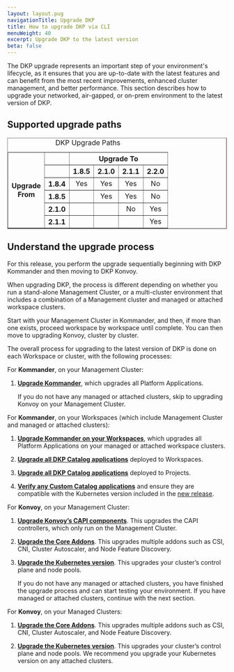 ```yaml
---
layout: layout.pug
navigationTitle: Upgrade DKP
title: How to upgrade DKP via CLI
menuWeight: 40
excerpt: Upgrade DKP to the latest version
beta: false
---
```


The DKP upgrade represents an important step of your environment's lifecycle, as it ensures that you are up-to-date with the latest features and can benefit from the most recent improvements, enhanced cluster management, and better performance. This section describes how to upgrade your networked, air-gapped, or on-prem environment to the latest version of DKP.

## Supported upgrade paths

<table style="border-collapse: collapse;" Border = "1" Cellpadding = "5" Cellspacing = "5">
   <caption>DKP Upgrade Paths</caption>
   <tr>
    <th Rowspan = "20" Align = "center"><strong>Upgrade<br>From</strong></th>
   <tr>
    <th></th>
    <th Colspan = "20" Align = "center"><strong>Upgrade To</strong></th>
   </tr>
    <th></th>
    <th Align = "center">1.8.5</th>
    <th Align = "center">2.1.0</th>
    <th Align = "center">2.1.1</th>
    <th Align = "center">2.2.0</th>
   </tr>
   <tr>
    <th>1.8.4</th>
    <td Align = "center">Yes</td>
    <td Align = "center">Yes</td>
    <td Align = "center">Yes</td>
    <td Align = "center">No</td>
   </tr>
   <tr>
    <th>1.8.5</th>
    <td Align = "center"></td>
    <td Align = "center">Yes</td>
    <td Align = "center">Yes</td>
    <td Align = "center">No</td>
   </tr>
   <tr>
    <th>2.1.0</th>
    <td Align = "center"></td>
    <td Align = "center"></td>
    <td Align = "center">No</td>
    <td Align = "center">Yes</td>
   </tr>
   <tr>
    <th>2.1.1</th>
    <td Align = "center"></td>
    <td Align = "center"></td>
    <td Align = "center"></td>
    <td Align = "center">Yes</td>
   </tr>
  </table>

## Understand the upgrade process

For this release, you perform the upgrade sequentially beginning with DKP Kommander and then moving to DKP Konvoy.

When upgrading DKP, the process is different depending on whether you run a stand-alone Management Cluster, or a multi-cluster environment that includes a combination of a Management cluster and managed or attached workspace clusters.

Start with your Management Cluster in Kommander, and then, if more than one exists, proceed workspace by workspace until complete. You can then move to upgrading Konvoy, cluster by cluster.

The overall process for upgrading to the latest version of DKP is done on each Workspace or cluster, with the following processes:

   For **Kommander**, on your Management Cluster:

1.  [**Upgrade Kommander**][upgrade_kommander], which upgrades all Platform Applications.

    If you do not have any managed or attached clusters, skip to upgrading Konvoy on your Management Cluster.

   For **Kommander**, on your Workspaces (which include Management Cluster and managed or attached clusters):

1.  [**Upgrade Kommander on your Workspaces**][upgrade_workspaces], which upgrades all Platform Applications on your managed or attached workspace clusters.

1.  [**Upgrade all DKP Catalog applications**][catalog_apps_workspaces] deployed to Workspaces.

1.  [**Upgrade all DKP Catalog applications**][catalog_apps_projects] deployed to Projects.

1.  [**Verify any Custom Catalog applications**][custom_apps] and ensure they are compatible with the Kubernetes version included in the [new release][release_notes].

   For **Konvoy**, on your Management Cluster:

1.  [**Upgrade Konvoy’s CAPI components**][upgrade_konvoy_capi]. This upgrades the CAPI controllers, which only run on the Management Cluster.

1.  [**Upgrade the Core Addons**][upgrade_konvoy_core]. This upgrades multiple addons such as CSI, CNI, Cluster Autoscaler, and Node Feature Discovery.

1.  [**Upgrade the Kubernetes version**][upgrade_konvoy_kubernetes]. This upgrades your cluster’s control plane and node pools.

    If you do not have any managed or attached clusters, you have finished the upgrade process and can start testing your environment. If you have managed or attached clusters, continue with the next section.

   For **Konvoy**, on your Managed Clusters:

1.  [**Upgrade the Core Addons**][upgrade_konvoy_core]. This upgrades multiple addons such as CSI, CNI, Cluster Autoscaler, and Node Feature Discovery.

1.  [**Upgrade the Kubernetes version**][upgrade_konvoy_kubernetes]. This upgrades your cluster’s control plane and node pools. We recommend you upgrade your Kubernetes version on any attached clusters.

[custom_apps]: custom-apps
[catalog_apps_projects]: ../../../kommander/2.2/projects/applications/catalog-applications/upgrading-applications/
[catalog_apps_workspaces]: ../../../kommander/2.2/workspaces/applications/catalog-applications/upgrading-applications/
[upgrade_kommander]: upgrade-kommander/
[release_notes]: ../release-notes
[upgrade_workspaces]: ../../../kommander/2.2/cli/dkp/upgrade/workspace
[upgrade_konvoy_capi]: upgrade-konvoy
[upgrade_konvoy_core]: upgrade-konvoy
[upgrade_konvoy_kubernetes]: upgrade-konvoy
